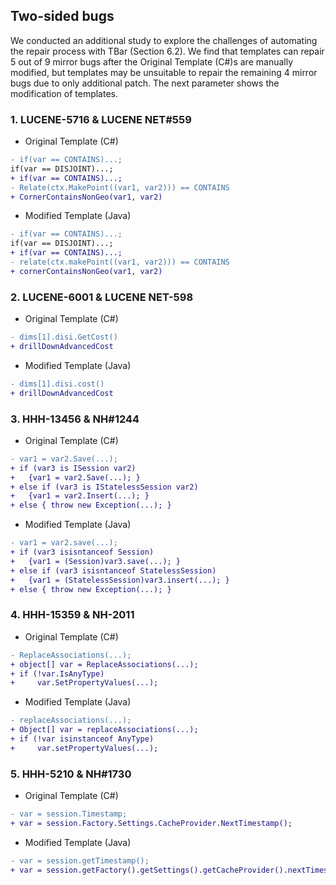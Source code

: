 ## Two-sided bugs

We conducted an additional study to explore the challenges of automating the repair process with TBar (Section 6.2). We find that templates can repair 5 out of 9 mirror bugs after the Original Template (C\#)s are manually modified, but templates may be unsuitable to repair the remaining 4 mirror bugs due to only additional patch. The next parameter shows the modification of templates.

### 1. LUCENE-5716 & LUCENE NET\#559

- Original Template (C\#)


```diff
- if(var == CONTAINS)...;
if(var == DISJOINT)...;
+ if(var == CONTAINS)...;
- Relate(ctx.MakePoint((var1, var2))) == CONTAINS
+ CornerContainsNonGeo(var1, var2)
```

- Modified Template (Java)

```diff
- if(var == CONTAINS)...;
if(var == DISJOINT)...;
+ if(var == CONTAINS)...;
- relate(ctx.makePoint((var1, var2))) == CONTAINS
+ cornerContainsNonGeo(var1, var2)
```

### 2. LUCENE-6001 & LUCENE NET-598 

- Original Template (C\#)


```diff
- dims[1].disi.GetCost()
+ drillDownAdvancedCost
```

- Modified Template (Java)

```diff
- dims[1].disi.cost()
+ drillDownAdvancedCost
```

### 3. HHH-13456  & NH\#1244 

- Original Template (C\#)


```diff
- var1 = var2.Save(...);
+ if (var3 is ISession var2)
+   {var1 = var2.Save(...); }
+ else if (var3 is IStatelessSession var2)
+   {var1 = var2.Insert(...); }
+ else { throw new Exception(...); }
```

- Modified Template (Java)

```diff
- var1 = var2.save(...);
+ if (var3 isisntanceof Session)
+   {var1 = (Session)var3.save(...); }
+ else if (var3 isisntanceof StatelessSession)
+   {var1 = (StatelessSession)var3.insert(...); }
+ else { throw new Exception(...); }
```

### 4. HHH-15359  & NH-2011

- Original Template (C\#)


```diff
- ReplaceAssociations(...);
+ object[] var = ReplaceAssociations(...);
+ if (!var.IsAnyType)
+     var.SetPropertyValues(...);
```

- Modified Template (Java)

```diff
- replaceAssociations(...);
+ Object[] var = replaceAssociations(...);
+ if (!var isinstanceof AnyType)
+     var.setPropertyValues(...);
```

### 5. HHH-5210  & NH\#1730  

- Original Template (C\#)


```diff
- var = session.Timestamp;
+ var = session.Factory.Settings.CacheProvider.NextTimestamp();
```

- Modified Template (Java)

```diff
- var = session.getTimestamp();
+ var = session.getFactory().getSettings().getCacheProvider().nextTimestamp();
```

